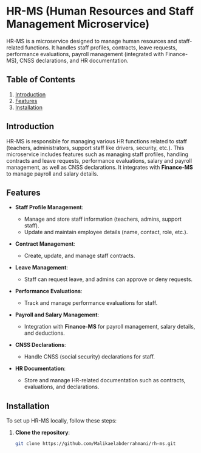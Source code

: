 # HR-MS (Human Resources and Staff Management Microservice)

HR-MS is a microservice designed to manage human resources and staff-related functions. It handles staff profiles, contracts, leave requests, performance evaluations, payroll management (integrated with Finance-MS), CNSS declarations, and HR documentation.

## Table of Contents

1. [Introduction](#introduction)
2. [Features](#features)
3. [Installation](#installation)

## Introduction

HR-MS is responsible for managing various HR functions related to staff (teachers, administrators, support staff like drivers, security, etc.). This microservice includes features such as managing staff profiles, handling contracts and leave requests, performance evaluations, salary and payroll management, as well as CNSS declarations. It integrates with **Finance-MS** to manage payroll and salary details.

## Features

- **Staff Profile Management**:
  - Manage and store staff information (teachers, admins, support staff).
  - Update and maintain employee details (name, contact, role, etc.).
  
- **Contract Management**:
  - Create, update, and manage staff contracts.
  
- **Leave Management**:
  - Staff can request leave, and admins can approve or deny requests.
  
- **Performance Evaluations**:
  - Track and manage performance evaluations for staff.
  
- **Payroll and Salary Management**:
  - Integration with **Finance-MS** for payroll management, salary details, and deductions.
  
- **CNSS Declarations**:
  - Handle CNSS (social security) declarations for staff.
  
- **HR Documentation**:
  - Store and manage HR-related documentation such as contracts, evaluations, and declarations.

## Installation

To set up HR-MS locally, follow these steps:

1. **Clone the repository**:
   ```bash
   git clone https://github.com/Malikaelabderrahmani/rh-ms.git
